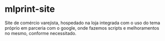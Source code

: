 # mlprint-site
Site de comércio varejista, hospedado na loja integrada com o uso do tema próprio em parceria com o google, onde fazemos scripts e melhoramentos no mesmo, conforme necessitado.

